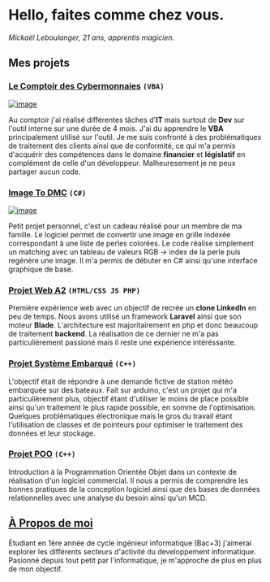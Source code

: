 # Hello, faites comme chez vous.
_Mickaël Leboulanger, 21 ans, apprentis magicien._

## Mes projets

### [Le Comptoir des Cybermonnaies](https://www.lecomptoirdescybermonnaies.fr/) ```(VBA)```
[![image](https://i.imgur.com/OteCnyl.png)](https://www.lecomptoirdescybermonnaies.fr/)

Au comptoir j'ai réalisé différentes tâches d'**IT** mais surtout de **Dev** sur l'outil interne sur une durée de 4 mois.
J'ai du apprendre le **VBA** principalement utilisé sur l'outil.
Je me suis confronté à des problématiques de traitement des clients ainsi que de conformité, ce qui m'a permis d'acquérir des compétences dans le domaine **financier** et **législatif** en complément de celle d'un développeur.
Malheuresement je ne peux partager aucun code.

### [ Image To DMC](https://github.com/LinkinFoxco/Image-To-DMC) ```(C#)```
[![image](https://imgur.com/AqgXmby)](https://github.com/LinkinFoxco/Image-To-DMC)

Petit projet personnel, c'est un cadeau réalisé pour un membre de ma famille.
Le logiciel permet de convertir une image en grille indexée correspondant à une liste de perles colorées.
Le code réalise simplement un matching avec un tableau de valeurs RGB -> index de la perle puis regénère une image.
Il m'a permis de débuter en C# ainsi qu'une interface graphique de base.

### [Projet Web A2](https://github.com/LinkinFoxco/ProjetWebA2) ```(HTML/CSS JS PHP)```

Première expérience web avec un objectif de recrée un **clone LinkedIn** en peu de temps.
Nous avons utilisé un framework **Laravel** ainsi que son moteur **Blade**.
L'architecture est majoritairement en php et donc beaucoup de traitement **backend**.
La réalisation de ce dernier ne m'a pas particulièrement passioné mais il reste une expérience intéréssante.

### [Projet Système Embarqué](https://github.com/LinkinFoxco/ProjetsVrac/blob/main/ProjetSysEmbarqu%C3%A9Final.ino) ```(C++)```

L'objectif était de répondre à une demande fictive de station météo embarquée sur des bateaux.
Fait sur arduino, c'est un projet qui m'a particulièrement plus, objectif étant d'utiliser le moins de place possible ainsi qu'un traitement le plus rapide possible, en somme de l'optimisation.
Quelques problèmatiques électronique mais le gros du travail étant l'utilisation de classes et de pointeurs pour optimiser le traitement des données et leur stockage.

### [Projet POO](https://github.com/LinkinFoxco/ProjetPOO/tree/master/ProjetPOO) ```(C++)```

Introduction à la Programmation Orientée Objet dans un contexte de réalisation d'un logiciel commercial.
Il nous a permis de comprendre les bonnes pratiques de la conception logiciel ainsi que des bases de données relationnelles avec une analyse du besoin ainsi qu'un MCD.

## [À Propos de moi](https://www.linkedin.com/in/leboulanger-micka%C3%ABl-64b680203/)

Étudiant en 1ère année de cycle ingénieur informatique (Bac+3) j'aimerai explorer les différents secteurs d'activité du developpement informatique.
Pasionné depuis tout petit par l'informatique, je m'approche de plus en plus de mon objectif.
